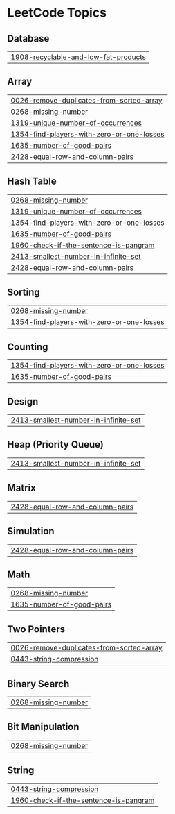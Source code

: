 

<!---LeetCode Topics Start-->
# LeetCode Topics
## Database
|  |
| ------- |
| [1908-recyclable-and-low-fat-products](https://github.com/amannnn17/Leetcode/tree/master/1908-recyclable-and-low-fat-products) |
## Array
|  |
| ------- |
| [0026-remove-duplicates-from-sorted-array](https://github.com/amannnn17/Leetcode/tree/master/0026-remove-duplicates-from-sorted-array) |
| [0268-missing-number](https://github.com/amannnn17/Leetcode/tree/master/0268-missing-number) |
| [1319-unique-number-of-occurrences](https://github.com/amannnn17/Leetcode/tree/master/1319-unique-number-of-occurrences) |
| [1354-find-players-with-zero-or-one-losses](https://github.com/amannnn17/Leetcode/tree/master/1354-find-players-with-zero-or-one-losses) |
| [1635-number-of-good-pairs](https://github.com/amannnn17/Leetcode/tree/master/1635-number-of-good-pairs) |
| [2428-equal-row-and-column-pairs](https://github.com/amannnn17/Leetcode/tree/master/2428-equal-row-and-column-pairs) |
## Hash Table
|  |
| ------- |
| [0268-missing-number](https://github.com/amannnn17/Leetcode/tree/master/0268-missing-number) |
| [1319-unique-number-of-occurrences](https://github.com/amannnn17/Leetcode/tree/master/1319-unique-number-of-occurrences) |
| [1354-find-players-with-zero-or-one-losses](https://github.com/amannnn17/Leetcode/tree/master/1354-find-players-with-zero-or-one-losses) |
| [1635-number-of-good-pairs](https://github.com/amannnn17/Leetcode/tree/master/1635-number-of-good-pairs) |
| [1960-check-if-the-sentence-is-pangram](https://github.com/amannnn17/Leetcode/tree/master/1960-check-if-the-sentence-is-pangram) |
| [2413-smallest-number-in-infinite-set](https://github.com/amannnn17/Leetcode/tree/master/2413-smallest-number-in-infinite-set) |
| [2428-equal-row-and-column-pairs](https://github.com/amannnn17/Leetcode/tree/master/2428-equal-row-and-column-pairs) |
## Sorting
|  |
| ------- |
| [0268-missing-number](https://github.com/amannnn17/Leetcode/tree/master/0268-missing-number) |
| [1354-find-players-with-zero-or-one-losses](https://github.com/amannnn17/Leetcode/tree/master/1354-find-players-with-zero-or-one-losses) |
## Counting
|  |
| ------- |
| [1354-find-players-with-zero-or-one-losses](https://github.com/amannnn17/Leetcode/tree/master/1354-find-players-with-zero-or-one-losses) |
| [1635-number-of-good-pairs](https://github.com/amannnn17/Leetcode/tree/master/1635-number-of-good-pairs) |
## Design
|  |
| ------- |
| [2413-smallest-number-in-infinite-set](https://github.com/amannnn17/Leetcode/tree/master/2413-smallest-number-in-infinite-set) |
## Heap (Priority Queue)
|  |
| ------- |
| [2413-smallest-number-in-infinite-set](https://github.com/amannnn17/Leetcode/tree/master/2413-smallest-number-in-infinite-set) |
## Matrix
|  |
| ------- |
| [2428-equal-row-and-column-pairs](https://github.com/amannnn17/Leetcode/tree/master/2428-equal-row-and-column-pairs) |
## Simulation
|  |
| ------- |
| [2428-equal-row-and-column-pairs](https://github.com/amannnn17/Leetcode/tree/master/2428-equal-row-and-column-pairs) |
## Math
|  |
| ------- |
| [0268-missing-number](https://github.com/amannnn17/Leetcode/tree/master/0268-missing-number) |
| [1635-number-of-good-pairs](https://github.com/amannnn17/Leetcode/tree/master/1635-number-of-good-pairs) |
## Two Pointers
|  |
| ------- |
| [0026-remove-duplicates-from-sorted-array](https://github.com/amannnn17/Leetcode/tree/master/0026-remove-duplicates-from-sorted-array) |
| [0443-string-compression](https://github.com/amannnn17/Leetcode/tree/master/0443-string-compression) |
## Binary Search
|  |
| ------- |
| [0268-missing-number](https://github.com/amannnn17/Leetcode/tree/master/0268-missing-number) |
## Bit Manipulation
|  |
| ------- |
| [0268-missing-number](https://github.com/amannnn17/Leetcode/tree/master/0268-missing-number) |
## String
|  |
| ------- |
| [0443-string-compression](https://github.com/amannnn17/Leetcode/tree/master/0443-string-compression) |
| [1960-check-if-the-sentence-is-pangram](https://github.com/amannnn17/Leetcode/tree/master/1960-check-if-the-sentence-is-pangram) |
<!---LeetCode Topics End-->